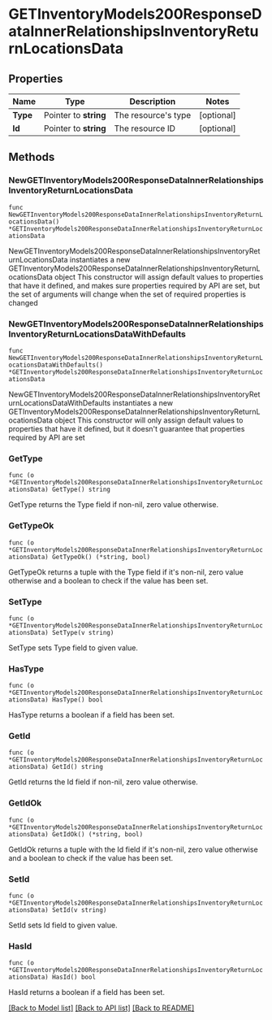 # GETInventoryModels200ResponseDataInnerRelationshipsInventoryReturnLocationsData

## Properties

Name | Type | Description | Notes
------------ | ------------- | ------------- | -------------
**Type** | Pointer to **string** | The resource&#39;s type | [optional] 
**Id** | Pointer to **string** | The resource ID | [optional] 

## Methods

### NewGETInventoryModels200ResponseDataInnerRelationshipsInventoryReturnLocationsData

`func NewGETInventoryModels200ResponseDataInnerRelationshipsInventoryReturnLocationsData() *GETInventoryModels200ResponseDataInnerRelationshipsInventoryReturnLocationsData`

NewGETInventoryModels200ResponseDataInnerRelationshipsInventoryReturnLocationsData instantiates a new GETInventoryModels200ResponseDataInnerRelationshipsInventoryReturnLocationsData object
This constructor will assign default values to properties that have it defined,
and makes sure properties required by API are set, but the set of arguments
will change when the set of required properties is changed

### NewGETInventoryModels200ResponseDataInnerRelationshipsInventoryReturnLocationsDataWithDefaults

`func NewGETInventoryModels200ResponseDataInnerRelationshipsInventoryReturnLocationsDataWithDefaults() *GETInventoryModels200ResponseDataInnerRelationshipsInventoryReturnLocationsData`

NewGETInventoryModels200ResponseDataInnerRelationshipsInventoryReturnLocationsDataWithDefaults instantiates a new GETInventoryModels200ResponseDataInnerRelationshipsInventoryReturnLocationsData object
This constructor will only assign default values to properties that have it defined,
but it doesn't guarantee that properties required by API are set

### GetType

`func (o *GETInventoryModels200ResponseDataInnerRelationshipsInventoryReturnLocationsData) GetType() string`

GetType returns the Type field if non-nil, zero value otherwise.

### GetTypeOk

`func (o *GETInventoryModels200ResponseDataInnerRelationshipsInventoryReturnLocationsData) GetTypeOk() (*string, bool)`

GetTypeOk returns a tuple with the Type field if it's non-nil, zero value otherwise
and a boolean to check if the value has been set.

### SetType

`func (o *GETInventoryModels200ResponseDataInnerRelationshipsInventoryReturnLocationsData) SetType(v string)`

SetType sets Type field to given value.

### HasType

`func (o *GETInventoryModels200ResponseDataInnerRelationshipsInventoryReturnLocationsData) HasType() bool`

HasType returns a boolean if a field has been set.

### GetId

`func (o *GETInventoryModels200ResponseDataInnerRelationshipsInventoryReturnLocationsData) GetId() string`

GetId returns the Id field if non-nil, zero value otherwise.

### GetIdOk

`func (o *GETInventoryModels200ResponseDataInnerRelationshipsInventoryReturnLocationsData) GetIdOk() (*string, bool)`

GetIdOk returns a tuple with the Id field if it's non-nil, zero value otherwise
and a boolean to check if the value has been set.

### SetId

`func (o *GETInventoryModels200ResponseDataInnerRelationshipsInventoryReturnLocationsData) SetId(v string)`

SetId sets Id field to given value.

### HasId

`func (o *GETInventoryModels200ResponseDataInnerRelationshipsInventoryReturnLocationsData) HasId() bool`

HasId returns a boolean if a field has been set.


[[Back to Model list]](../README.md#documentation-for-models) [[Back to API list]](../README.md#documentation-for-api-endpoints) [[Back to README]](../README.md)



